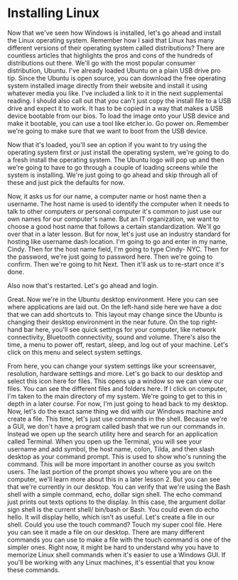 # Installing Linux

Now that we've seen how Windows is installed, let's go ahead and install the Linux operating system. Remember how I said that Linux has many different versions of their operating system called distributions? There are countless articles that highlights the pros and cons of the hundreds of distributions out there. We'll go with the most popular consumer distribution, Ubuntu. I've already loaded Ubuntu on a plain USB drive pro tip. Since the Ubuntu is open source, you can download the free operating system installed image directly from their website and install it using whatever media you like. I've included a link to it in the next supplemental reading. I should also call out that you can't just copy the install file to a USB drive and expect it to work. It has to be copied in a way that makes a USB device bootable from our bios. To load the image onto your USB device and make it bootable, you can use a tool like etcher.io. Go power on. Remember we're going to make sure that we want to boot from the USB device.

Now that it's loaded, you'll see an option if you want to try using the operating system first or just install the operating system, we're going to do a fresh install the operating system. The Ubuntu logo will pop up and then we're going to have to go through a couple of loading screens while the system is installing. We're just going to go ahead and skip through all of these and just pick the defaults for now.

Now, it asks us for our name, a computer name or host name then a username. The host name is used to identify the computer when it needs to talk to other computers or personal computer it's common to just use our own names for our computer's name. But an IT organization, we want to choose a good host name that follows a certain standardization. We'll go over that in a later lesson. But for now, let's just use an industry standard for hosting like username dash location. I'm going to go and enter in my name, Cindy. Then for the host name field, I'm going to type Cindy- NYC. Then for the password, we're just going to password here. Then we're going to confirm. Then we're going to hit Next. Then it'll ask us to re-start once it's done.

Also now that's restarted. Let's go ahead and login.

Great. Now we're in the Ubuntu desktop environment. Here you can see where applications are laid out. On the left-hand side here we have a doc that we can add shortcuts to. This layout may change since the Ubuntu is changing their desktop environment in the near future. On the top right-hand bar here, you'll see quick settings for your computer, like network connectivity, Bluetooth connectivity, sound and volume. There's also the time, a menu to power off, restart, sleep, and log out of your machine. Let's click on this menu and select system settings.

From here, you can change your system settings like your screensaver, resolution, hardware settings and more. Let's go back to our desktop and select this icon here for files. This opens up a window so we can view our files. You can see the different files and folders here. If I click on computer, I'm taken to the main directory of my system. We're going to get to this in depth in a later course. For now, I'm just going to head back to my desktop. Now, let's do the exact same thing we did with our Windows machine and create a file. This time, let's just use commands in the shell. Because we're a GUI, we don't have a program called bash that we run our commands in. Instead we open up the search utility here and search for an application called Terminal. When you open up the Terminal, you will see your username and add symbol, the host name, colon, Tilda, and then slash desktop as your command prompt. This is used to show who's running the command. This will be more important in another course as you switch users. The last portion of the prompt shows you where you are on the computer, we'll learn more about this in a later lesson 2. But you can see that we're currently in our desktop. You can verify that we're using the Bash shell with a simple command, echo, dollar sign shell. The echo command just prints out texts options to the display. In this case, the argument dollar sign shell is the current shell/ bin/bash or Bash. You could even do echo hello. It will display hello, which isn't as useful. Let's create a file in our shell. Could you use the touch command? Touch my super cool file. Here you can see it made a file on our desktop. There are many different commands you can use to make a file with the touch command is one of the simpler ones. Right now, it might be hard to understand why you have to memorize Linux shell commands when it's easier to use a Windows GUI. If you'll be working with any Linux machines, it's essential that you know these commands.
